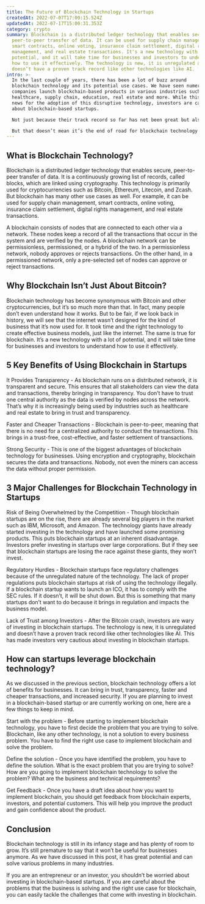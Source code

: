 ```yaml
---
title: The Future of Blockchain Technology in Startups
createdAt: 2022-07-07T17:00:15.524Z
updatedAt: 2022-07-17T15:00:31.353Z
category: crypto
summary: Blockchain is a distributed ledger technology that enables secure,
  peer-to-peer transfer of data. It can be used for supply chain management,
  smart contracts, online voting, insurance claim settlement, digital rights
  management, and real estate transactions. It's a new technology with a lot of
  potential, and it will take time for businesses and investors to understand
  how to use it effectively. The technology is new, it is unregulated and
  doesn’t have a proven track record like other technologies like AI.
intro: >-
  In the last couple of years, there has been a lot of buzz around
  blockchain technology and its potential use cases. We have seen numerous
  companies launch blockchain-based products in various industries such as
  healthcare, supply chain, education, real estate and more. While this is great
  news for the adoption of this disruptive technology, investors are cautious
  about blockchain-based startups. 

  Not just because their track record so far has not been great but also because these new ventures face an uphill battle to get funded and succeed. The existing capital is mostly going towards internet of things (IoT) startups, artificial intelligence (AI), virtual reality (VR), and drones. 

  But that doesn’t mean it’s the end of road for blockchain technology in startups. In this blog post, we will explore why investors are skittish about blockchain-based startups right now and how you can help change that trend by launching one yourself. Read on to find out more.
---
```


## What is Blockchain Technology?

Blockchain is a distributed ledger technology that enables secure, peer-to-peer transfer of data. It is a continuously growing list of records, called blocks, which are linked using cryptography. This technology is primarily used for cryptocurrencies such as Bitcoin, Ethereum, Litecoin, and Zcash. But blockchain has many other use cases as well. For example, it can be used for supply chain management, smart contracts, online voting, insurance claim settlement, digital rights management, and real estate transactions.

A blockchain consists of nodes that are connected to each other via a network. These nodes keep a record of all the transactions that occur in the system and are verified by the nodes. A blockchain network can be permissionless, permissioned, or a hybrid of the two. In a permissionless network, nobody approves or rejects transactions. On the other hand, in a permissioned network, only a pre-selected set of nodes can approve or reject transactions.

## Why Blockchain Isn’t Just About Bitcoin?

Blockchain technology has become synonymous with Bitcoin and other cryptocurrencies, but it’s so much more than that. In fact, many people don’t even understand how it works. But to be fair, if we look back in history, we will see that the internet wasn’t designed for the kind of business that it’s now used for. It took time and the right technology to create effective business models, just like the internet. The same is true for blockchain. It’s a new technology with a lot of potential, and it will take time for businesses and investors to understand how to use it effectively.

## 5 Key Benefits of Using Blockchain in Startups

It Provides Transparency - As blockchain runs on a distributed network, it is transparent and secure. This ensures that all stakeholders can view the data and transactions, thereby bringing in transparency. You don’t have to trust one central authority as the data is verified by nodes across the network. That’s why it is increasingly being used by industries such as healthcare and real estate to bring in trust and transparency.

Faster and Cheaper Transactions - Blockchain is peer-to-peer, meaning that there is no need for a centralized authority to conduct the transactions. This brings in a trust-free, cost-effective, and faster settlement of transactions.

Strong Security - This is one of the biggest advantages of blockchain technology for businesses. Using encryption and cryptography, blockchain secures the data and transactions. Nobody, not even the miners can access the data without proper permission.

## 3 Major Challenges for Blockchain Technology in Startups

Risk of Being Overwhelmed by the Competition - Though blockchain startups are on the rise, there are already several big players in the market such as IBM, Microsoft, and Amazon. The technology giants have already started investing in the technology and have launched some promising products. This puts blockchain startups at an inherent disadvantage. Investors prefer investing in startups over large corporations. But if they see that blockchain startups are losing the race against these giants, they won’t invest.

Regulatory Hurdles - Blockchain startups face regulatory challenges because of the unregulated nature of the technology. The lack of proper regulations puts blockchain startups at risk of using the technology illegally. If a blockchain startup wants to launch an ICO, it has to comply with the SEC rules. If it doesn’t, it will be shut down. But this is something that many startups don’t want to do because it brings in regulation and impacts the business model.

Lack of Trust among Investors - After the Bitcoin crash, investors are wary of investing in blockchain startups. The technology is new, it is unregulated and doesn’t have a proven track record like other technologies like AI. This has made investors very cautious about investing in blockchain startups.

## How can startups leverage blockchain technology?

As we discussed in the previous section, blockchain technology offers a lot of benefits for businesses. It can bring in trust, transparency, faster and cheaper transactions, and increased security. If you are planning to invest in a blockchain-based startup or are currently working on one, here are a few things to keep in mind.

Start with the problem - Before starting to implement blockchain technology, you have to first decide the problem that you are trying to solve. Blockchain, like any other technology, is not a solution to every business problem. You have to find the right use case to implement blockchain and solve the problem.

Define the solution - Once you have identified the problem, you have to define the solution. What is the exact problem that you are trying to solve? How are you going to implement blockchain technology to solve the problem? What are the business and technical requirements?

Get Feedback - Once you have a draft idea about how you want to implement blockchain, you should get feedback from blockchain experts, investors, and potential customers. This will help you improve the product and gain confidence about the product.

## Conclusion

Blockchain technology is still in its infancy stage and has plenty of room to grow. It’s still premature to say that it won’t be useful for businesses anymore. As we have discussed in this post, it has great potential and can solve various problems in many industries.

If you are an entrepreneur or an investor, you shouldn’t be worried about investing in blockchain-based startups. If you are careful about the problems that the business is solving and the right use case for blockchain, you can easily tackle the challenges that come with investing in blockchain.
